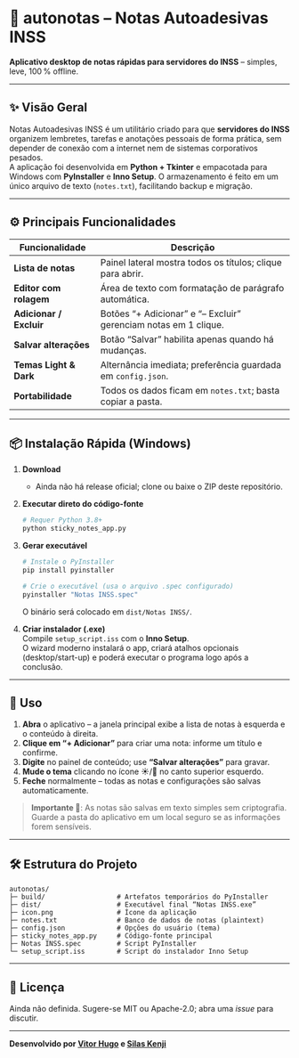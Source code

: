 # 🚀 autonotas – Notas Autoadesivas INSS

**Aplicativo desktop de notas rápidas para servidores do INSS** – simples, leve, 100 % offline.

---

## ✨ Visão Geral

Notas Autoadesivas INSS é um utilitário criado para que **servidores do INSS** organizem lembretes, tarefas e anotações pessoais de forma prática, sem depender de conexão com a internet nem de sistemas corporativos pesados.  
A aplicação foi desenvolvida em **Python + Tkinter** e empacotada para Windows com **PyInstaller** e **Inno Setup**. O armazenamento é feito em um único arquivo de texto (`notes.txt`), facilitando backup e migração.

---

## ⚙️ Principais Funcionalidades

| Funcionalidade        | Descrição                                                                 |
|-----------------------|---------------------------------------------------------------------------|
| **Lista de notas**    | Painel lateral mostra todos os títulos; clique para abrir.                |
| **Editor com rolagem**| Área de texto com formatação de parágrafo automática.                     |
| **Adicionar / Excluir**| Botões “+ Adicionar” e “– Excluir” gerenciam notas em 1 clique.           |
| **Salvar alterações** | Botão “Salvar” habilita apenas quando há mudanças.                        |
| **Temas Light & Dark**| Alternância imediata; preferência guardada em `config.json`.              |
| **Portabilidade**     | Todos os dados ficam em `notes.txt`; basta copiar a pasta.                |

---

## 📦 Instalação Rápida (Windows)

1. **Download**  
   - Ainda não há release oficial; clone ou baixe o ZIP deste repositório.

2. **Executar direto do código-fonte**  
   ```bash
   # Requer Python 3.8+
   python sticky_notes_app.py
   ```

3. **Gerar executável**  
   ```bash
   # Instale o PyInstaller
   pip install pyinstaller

   # Crie o executável (usa o arquivo .spec configurado)
   pyinstaller "Notas INSS.spec"
   ```

   O binário será colocado em `dist/Notas INSS/`.

4. **Criar instalador (.exe)**  
   Compile `setup_script.iss` com o **Inno Setup**.  
   O wizard moderno instalará o app, criará atalhos opcionais (desktop/start-up) e poderá executar o programa logo após a conclusão.

---

## 📝 Uso

1. **Abra** o aplicativo – a janela principal exibe a lista de notas à esquerda e o conteúdo à direita.  
2. **Clique em “+ Adicionar”** para criar uma nota: informe um título e confirme.  
3. **Digite** no painel de conteúdo; use **“Salvar alterações”** para gravar.  
4. **Mude o tema** clicando no ícone ☀️/🌙 no canto superior esquerdo.  
5. **Feche** normalmente – todas as notas e configurações são salvas automaticamente.

> **Importante 🔐**: As notas são salvas em texto simples sem criptografia. Guarde a pasta do aplicativo em um local seguro se as informações forem sensíveis.

---

## 🛠️ Estrutura do Projeto

```
autonotas/
├─ build/                  # Artefatos temporários do PyInstaller
├─ dist/                   # Executável final “Notas INSS.exe”
├─ icon.png                # Ícone da aplicação
├─ notes.txt               # Banco de dados de notas (plaintext)
├─ config.json             # Opções do usuário (tema)
├─ sticky_notes_app.py     # Código-fonte principal
├─ Notas INSS.spec         # Script PyInstaller
└─ setup_script.iss        # Script do instalador Inno Setup
```

---


## 📄 Licença

Ainda não definida. Sugere-se MIT ou Apache-2.0; abra uma *issue* para discutir.

---

**Desenvolvido por [Vitor Hugo](https://github.com/Vitorhugofsousa) e [Silas Kenji](https://github.com/Kenjibercysec)**
